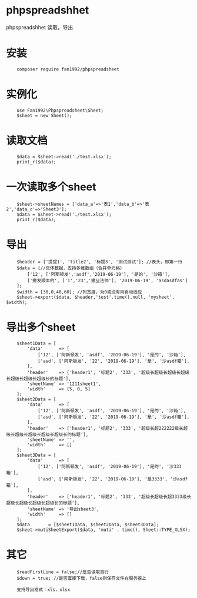 # phpspreadshhet
phpspreadshhet 读取，导出

# 安装
        composer require fan1992/phpspreadsheet
# 实例化
        use Fan1992\Phpspreadsheet\Sheet;
        $sheet = new Sheet();
        
# 读取文档
        $data = $sheet->read('./test.xlsx');
        print_r($data);
# 一次读取多个sheet
        $sheet->sheetNames = ['data_a'=>'表1','data_b'=>'表2','data_c'=>'Sheet3'];
        $data = $sheet->read('./test.xlsx');
        print_r($data);
        
# 导出
        $header = ['提提1', 'title2', '标题3', '测试测试']; //表头，即第一行
        $data = [//具体数据，支持多维数组（合并单元格）
            ['12', ['阿斯顿发','asdf','2019-06-19'], '是的', '沙箱'],
            ['撒发顺丰的', ['1','23','撒旦法师'], '2019-06-19', 'asdasdfas']
        ];
        $width = [30,0,40,60]; //列宽度，为0或没有则自动适应
        $sheet->export($data, $header,'test'.time(),null, 'mysheet', $width);
# 导出多个sheet
        $sheet1Data = [
            'data'      => [
                ['12', ['阿斯顿发', 'asdf', '2019-06-19'], '是的', '沙箱'],
                ['asd', ['阿斯顿发', '22', '2019-06-19'], '是', '沙asdf箱'],
            ],
            'header'    => ['header1', '标题2', '333', '超级长超级长超级长超级长超级长超级长超级长的标题'],
            'sheetName' => '1211sheet1',
            'width'     => [5, 0, 5]
        ];
        $sheet2Data = [
            'data'      => [
                ['12', ['阿斯顿发', 'asdf', '2019-06-19'], '是的', '沙箱'],
                ['asd', ['阿斯顿发', '22', '2019-06-19'], '是', '沙asdf箱'],
            ],
            'header'    => ['header1', '标题2', '333', '超级长超222222级长超级长超级长超级长超级长超级长的标题'],
            'sheetName' => '',
            'width'     => []
        ];
        $sheet3Data = [
            'data'      => [
                ['12', ['阿斯顿发', 'asdf', '2019-06-19'], '是的', '沙333箱'],
                ['asd', ['阿斯顿发', '22', '2019-06-19'], '是3333', '沙asdf箱'],
            ],
            'header'    => ['header1', '标题2', '333', '超级长超级长超3333级长超级长超级长超级长超级长的标题'],
            'sheetName' => '导出sheet3',
            'width'     => []
        ];
        $data       = [$sheet1Data, $sheet2Data, $sheet3Data];
        $sheet->mutiSheetExport($data, 'muti' . time(), Sheet::TYPE_XLSX);
        
# 其它
        $readFirstLine = false;//是否读取首行
        $down = true; //是否直接下载，false则保存文件在服务器上
        
        支持导出格式：xls，xlsx
        
